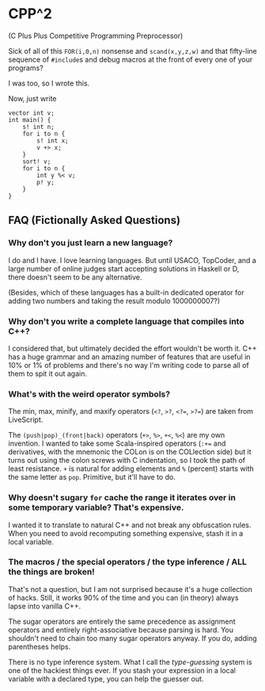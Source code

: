 # CPP^2

(C Plus Plus Competitive Programming Preprocessor)

Sick of all of this `FOR(i,0,n)` nonsense and `scand(x,y,z,w)` and that fifty-line sequence of `#include`s and debug macros at the front of every one of your programs?

I was too, so I wrote this.

Now, just write
```
vector int v;
int main() {
    s! int n;
    for i to n {
        s! int x;
        v +> x;
    }
    sort! v;
    for i to n {
        int y %< v;
        p! y;
    }
}
```

## FAQ (Fictionally Asked Questions)

### Why don't you just learn a new language?

I do and I have. I love learning languages. But until USACO, TopCoder, and a large number of online judges start accepting solutions in Haskell or D, there doesn't seem to be any alternative.

(Besides, which of these languages has a built-in dedicated operator for adding two numbers and taking the result modulo 1000000007?)

### Why don't you write a complete language that compiles into C++?

I considered that, but ultimately decided the effort wouldn't be worth it. C++ has a huge grammar and an amazing number of features that are useful in 10% or 1% of problems and there's no way I'm writing code to parse all of them to spit it out again.

### What's with the weird operator symbols?

The min, max, minify, and maxify operators (`<?`, `>?`, `<?=`, `>?=`) are taken from LiveScript.

The `(push|pop)_(front|back)` operators (`+>`, `%>`, `+<`, `%<`) are my own invention. I wanted to take some Scala-inspired operators (`:+=` and derivatives, with the mnemonic the COLon is on the COLlection side) but it turns out using the colon screws with C indentation, so I took the path of least resistance. `+` is natural for adding elements and `%` (percent) starts with the same letter as `pop`. Primitive, but it'll have to do.

### Why doesn't sugary `for` cache the range it iterates over in some temporary variable? That's expensive.

I wanted it to translate to natural C++ and not break any obfuscation rules. When you need to avoid recomputing something expensive, stash it in a local variable.

### The macros / the special operators / the type inference / ALL the things are broken!

That's not a question, but I am not surprised because it's a huge collection of hacks. Still, it works 90% of the time and you can (in theory) always lapse into vanilla C++.

The sugar operators are entirely the same precedence as assignment operators and entirely right-associative because parsing is hard. You shouldn't need to chain too many sugar operators anyway. If you do, adding parentheses helps.

There is no type inference system. What I call the *type-guessing* system is one of the hackiest things ever. If you stash your expression in a local variable with a declared type, you can help the guesser out.

